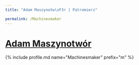 ```yaml
---
title: "Adam Maszynotw\xF3r | Patromierz"

permalink: /Machinesmaker
---
```


# [Adam Maszynotwór](https://patronite.pl/Machinesmaker)

{% include profile.md name="Machinesmaker" prefix="m" %}
